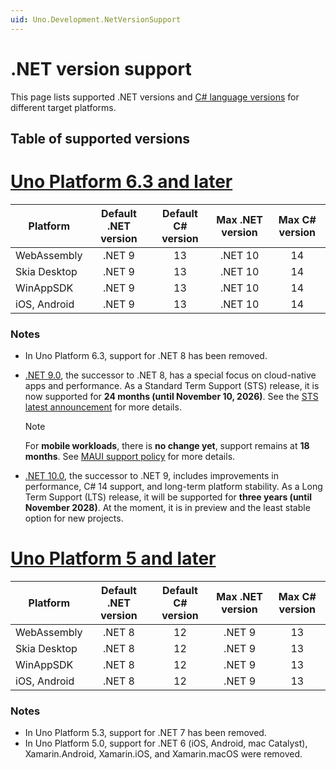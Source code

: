 ```yaml
---
uid: Uno.Development.NetVersionSupport
---
```


<!-- markdownlint-disable MD001 -->

# .NET version support

This page lists supported .NET versions and [C# language versions](https://learn.microsoft.com/dotnet/csharp/language-reference/configure-language-version) for different target platforms.

## Table of supported versions

# [**Uno Platform 6.3 and later**](#tab/uno63)

| Platform                                   | Default .NET version | Default C# version |  Max .NET version | Max C# version |
|--------------------------------------------|:--------------------:|:------------------:|:-----------------:|:--------------:|
| WebAssembly                                | .NET 9               | 13                 | .NET 10           | 14             |
| Skia Desktop                               | .NET 9               | 13                 | .NET 10           | 14             |
| WinAppSDK                                  | .NET 9               | 13                 | .NET 10           | 14             |
| iOS, Android                               | .NET 9               | 13                 | .NET 10           | 14             |

### Notes

- In Uno Platform 6.3, support for .NET 8 has been removed.
- [.NET 9.0](https://learn.microsoft.com/en-us/dotnet/core/whats-new/dotnet-9/overview), the successor to .NET 8, has a special focus on cloud-native apps and performance.
  As a Standard Term Support (STS) release, it is now supported for **24 months (until November 10, 2026)**. See the [STS latest announcement](https://devblogs.microsoft.com/dotnet/dotnet-sts-releases-supported-for-24-months/) for more details.

  > [!NOTE]
  > For **mobile workloads**, there is **no change yet**, support remains at **18 months**. See [MAUI support policy](https://dotnet.microsoft.com/en-us/platform/support/policy/maui) for more details.

- [.NET 10.0](https://learn.microsoft.com/en-us/dotnet/core/whats-new/dotnet-10/overview), the successor to .NET 9, includes improvements in performance, C# 14 support, and long-term platform stability.
  As a Long Term Support (LTS) release, it will be supported for **three years (until November 2028)**.
  At the moment, it is in preview and the least stable option for new projects.

# [**Uno Platform 5 and later**](#tab/uno5)

| Platform                                   | Default .NET version | Default C# version |  Max .NET version | Max C# version |
|--------------------------------------------|:--------------------:|:------------------:|:-----------------:|:--------------:|
| WebAssembly                                | .NET 8               | 12                 | .NET 9            | 13             |
| Skia Desktop                               | .NET 8               | 12                 | .NET 9            | 13             |
| WinAppSDK                                  | .NET 8               | 12                 | .NET 9            | 13             |
| iOS, Android                               | .NET 8               | 12                 | .NET 9            | 13             |

### Notes

- In Uno Platform 5.3, support for .NET 7 has been removed.
- In Uno Platform 5.0, support for .NET 6 (iOS, Android, mac Catalyst), Xamarin.Android, Xamarin.iOS, and Xamarin.macOS were removed.
